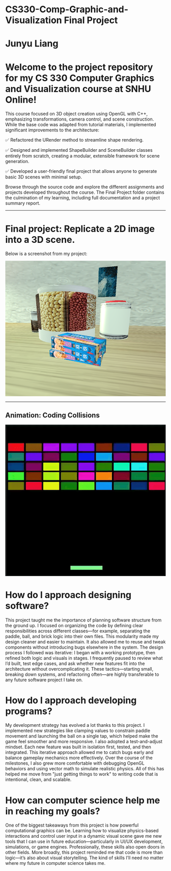 # CS330-Comp-Graphic-and-Visualization Final Project


# Junyu Liang

# Welcome to the project repository for my CS 330 Computer Graphics and Visualization course at SNHU Online!

This course focused on 3D object creation using OpenGL with C++, emphasizing transformations, camera control, and scene construction. While the base code was adapted from tutorial materials, I implemented significant improvements to the architecture:

✅ Refactored the URender method to streamline shape rendering.

✅ Designed and implemented ShapeBuilder and SceneBuilder classes entirely from scratch, creating a modular, extensible framework for scene generation.

✅ Developed a user-friendly final project that allows anyone to generate basic 3D scenes with minimal setup.

Browse through the source code and explore the different assignments and projects developed throughout the course. The Final Project folder contains the culmination of my learning, including full documentation and a project summary report.




---------------------------------------------------------------------------------------------------------------------------


# Final project: Replicate a 2D image into a 3D scene. 

Below is a screenshot from my project:

![3D Scene 1](Screenshot_2025-08-17_221034.png)

----------------------------------------------------------------------------------------------------------------------------
## Animation: Coding Collisions

![3D Scene Animation](Videos2025-08-24_220542_258-ezgif.com-video-to-gif-converter.gif)


# How do I approach designing software?
  This project taught me the importance of planning software structure from the ground up. I focused on organizing the code by defining clear responsibilities across different classes—for example, separating the paddle, ball, and brick logic into their own files. This modularity made my design cleaner and easier to maintain. It also allowed me to reuse and tweak components without introducing bugs elsewhere in the system. The design process I followed was iterative: I began with a working prototype, then refined both logic and visuals in stages. I frequently paused to review what I’d built, test edge cases, and ask whether new features fit into the architecture without overcomplicating it. These tactics—starting small, breaking down systems, and refactoring often—are highly transferable to any future software project I take on.

# How do I approach developing programs?
  My development strategy has evolved a lot thanks to this project. I implemented new strategies like clamping values to constrain paddle movement and launching the ball on a single tap, which helped make the game feel smoother and more responsive. I also adopted a test-and-adjust mindset. Each new feature was built in isolation first, tested, and then integrated. This iterative approach allowed me to catch bugs early and balance gameplay mechanics more effectively. Over the course of the milestones, I also grew more comfortable with debugging OpenGL behaviors and using vector math to simulate realistic physics. All of this has helped me move from "just getting things to work" to writing code that is intentional, clean, and scalable.

# How can computer science help me in reaching my goals?
  One of the biggest takeaways from this project is how powerful computational graphics can be. Learning how to visualize physics-based interactions and control user input in a dynamic visual scene gave me new tools that I can use in future education—particularly in UI/UX development, simulations, or game engines. Professionally, these skills also open doors in other fields. More broadly, this project reminded me that code is more than logic—it’s also about visual storytelling. The kind of skills I’ll need no matter where my future in computer science takes me.



